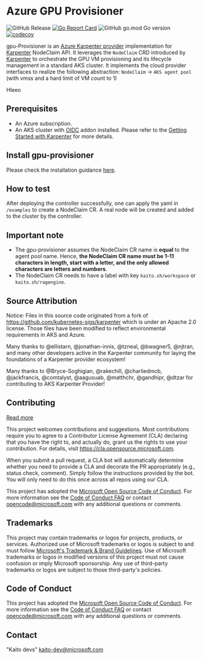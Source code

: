 # Azure GPU Provisioner
![GitHub Release](https://img.shields.io/github/v/release/Azure/gpu-provisioner)
[![Go Report Card](https://goreportcard.com/badge/github.com/Azure/gpu-provisioner)](https://goreportcard.com/report/github.com/Azure/gpu-provisioner)
![GitHub go.mod Go version](https://img.shields.io/github/go-mod/go-version/Azure/gpu-provisioner)
[![codecov](https://codecov.io/gh/Azure/gpu-provisioner/graph/badge.svg?token=b7B1G5dtk1)](https://codecov.io/gh/Azure/gpu-provisioner)

gpu-Provisioner is an [Azure Karpenter provider](https://github.com/Azure/karpenter-provider-azure) implementation for [Karpenter](https://karpenter.sh/) NodeClaim API. It leverages the `NodeClaim` CRD introduced by [Karpenter](https://karpenter.sh/) to orchestrate the GPU VM provisioning and its lifecycle management in a standard AKS cluster.
It implements the cloud provider interfaces to realize the following abstraction:
`NodeClaim` -> `AKS agent pool` (with vmss and a hard limit of VM count to 1)

Hleeo
## Prerequisites
- An Azure subscription.
- An AKS cluster with [OIDC](https://learn.microsoft.com/en-us/azure/aks/use-oidc-issuer) addon installed. Please refer to the [Getting Started with Karpenter](https://karpenter.sh/docs/getting-started/getting-started-with-karpenter/) for more details.
 
## Install gpu-provisioner

Please check the installation guidance [here](./charts/gpu-provisioner/README.md).

## How to test
After deploying the controller successfully, one can apply the yaml in `/examples` to create a NodeClaim CR. A real node will be created and added to the cluster by the controller.

## Important note
- The gpu-provisioner assumes the NodeClaim CR name is **equal** to the agent pool name. Hence, **the NodeClaim CR name must be 1-11 characters in length, start with a letter, and the only allowed characters are letters and numbers**.
- The NodeClaim CR needs to have a label with key `kaito.sh/workspace` or `kaito.sh/ragengine`.

## Source Attribution

Notice: Files in this source code originated from a fork of https://github.com/kubernetes-sigs/karpenter
which is under an Apache 2.0 license. Those files have been modified to reflect environmental requirements in AKS and Azure.

Many thanks to @ellistarn, @jonathan-innis, @tzneal, @bwagner5, @njtran, and many other developers active in the Karpenter community for laying the foundations of a Karpenter provider ecosystem!

Many thanks to @Bryce-Soghigian, @rakechill, @charliedmcb, @jackfrancis, @comtalyst, @aagusuab, @matthchr, @gandhipr, @dtzar for contributing to AKS Karpenter Provider!

## Contributing

[Read more](CONTRIBUTING.md)
<!-- markdown-link-check-disable -->
This project welcomes contributions and suggestions.  Most contributions require you to agree to a
Contributor License Agreement (CLA) declaring that you have the right to, and actually do, grant us
the rights to use your contribution. For details, visit <https://cla.opensource.microsoft.com>.

When you submit a pull request, a CLA bot will automatically determine whether you need to provide
a CLA and decorate the PR appropriately (e.g., status check, comment). Simply follow the instructions
provided by the bot. You will only need to do this once across all repos using our CLA.

This project has adopted the [Microsoft Open Source Code of Conduct](https://opensource.microsoft.com/codeofconduct/).
For more information see the [Code of Conduct FAQ](https://opensource.microsoft.com/codeofconduct/faq/) or
contact [opencode@microsoft.com](mailto:opencode@microsoft.com) with any additional questions or comments.

## Trademarks
This project may contain trademarks or logos for projects, products, or services. Authorized use of Microsoft
trademarks or logos is subject to and must follow [Microsoft's Trademark & Brand Guidelines](https://www.microsoft.com/legal/intellectualproperty/trademarks/usage/general).
Use of Microsoft trademarks or logos in modified versions of this project must not cause confusion or imply Microsoft sponsorship.
Any use of third-party trademarks or logos are subject to those third-party's policies.

## Code of Conduct

This project has adopted the [Microsoft Open Source Code of Conduct](https://opensource.microsoft.com/codeofconduct/). For more information see the [Code of Conduct FAQ](https://opensource.microsoft.com/codeofconduct/faq/) or contact [opencode@microsoft.com](mailto:opencode@microsoft.com) with any additional questions or comments.

<!-- markdown-link-check-enable -->
## Contact

"Kaito devs" <kaito-dev@microsoft.com>
